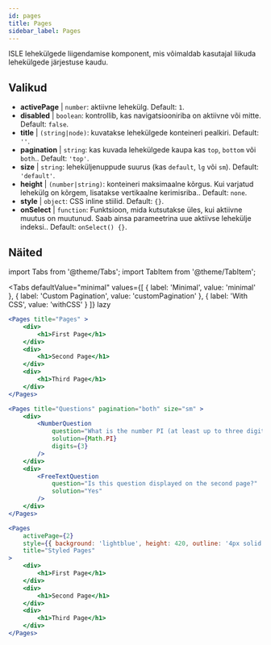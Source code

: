 ```yaml
---
id: pages 
title: Pages
sidebar_label: Pages
---
```


ISLE lehekülgede liigendamise komponent, mis võimaldab kasutajal liikuda lehekülgede järjestuse kaudu.

## Valikud

* __activePage__ | `number`: aktiivne lehekülg. Default: `1`.
* __disabled__ | `boolean`: kontrollib, kas navigatsiooniriba on aktiivne või mitte. Default: `false`.
* __title__ | `(string|node)`: kuvatakse lehekülgede konteineri pealkiri. Default: `''`.
* __pagination__ | `string`: kas kuvada lehekülgede kaupa kas `top`, `bottom` või `both`.. Default: `'top'`.
* __size__ | `string`: leheküljenuppude suurus (kas `default`, `lg` või `sm`). Default: `'default'`.
* __height__ | `(number|string)`: konteineri maksimaalne kõrgus. Kui varjatud lehekülg on kõrgem, lisatakse vertikaalne kerimisriba.. Default: `none`.
* __style__ | `object`: CSS inline stiilid. Default: `{}`.
* __onSelect__ | `function`: Funktsioon, mida kutsutakse üles, kui aktiivne muutus on muutunud. Saab ainsa parameetrina uue aktiivse lehekülje indeksi.. Default: `onSelect() {}`.


## Näited

import Tabs from '@theme/Tabs';
import TabItem from '@theme/TabItem';

<Tabs
    defaultValue="minimal"
    values={[
        { label: 'Minimal', value: 'minimal' },
        { label: 'Custom Pagination', value: 'customPagination' },
        { label: 'With CSS', value: 'withCSS' }
    ]}
    lazy
>

<TabItem value="minimal">

```jsx live
<Pages title="Pages" >
    <div>
        <h1>First Page</h1>
    </div>
    <div>
        <h1>Second Page</h1>
    </div>
    <div>
        <h1>Third Page</h1>
    </div>
</Pages>
```

</TabItem>

<TabItem value="customPagination" >

```jsx live
<Pages title="Questions" pagination="both" size="sm" >
    <div>
        <NumberQuestion
            question="What is the number PI (at least up to three digits after the decimal point)?"
            solution={Math.PI}
            digits={3}
        />
    </div>
    <div>
        <FreeTextQuestion 
            question="Is this question displayed on the second page?"
            solution="Yes" 
        />
    </div>
</Pages>
```
</TabItem>

<TabItem value="withCSS">

```jsx live
<Pages 
    activePage={2}
    style={{ background: 'lightblue', height: 420, outline: '4px solid black' }} 
    title="Styled Pages"
>
    <div>
        <h1>First Page</h1>
    </div>
    <div>
        <h1>Second Page</h1>
    </div>
    <div>
        <h1>Third Page</h1>
    </div>
</Pages>
```

</TabItem>

</Tabs>

